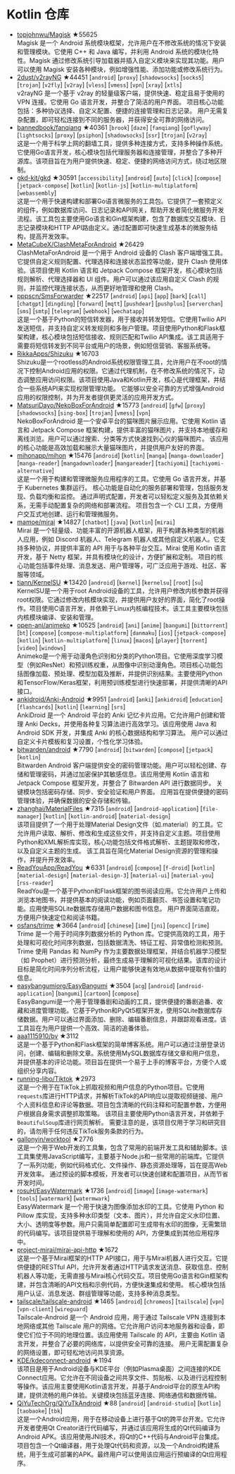 # Kotlin 仓库

- [topjohnwu/Magisk](https://github.com/topjohnwu/Magisk) ★55625  
  Magisk 是一个 Android 系统模块框架，允许用户在不修改系统的情况下安装和管理模块。它使用 C++ 和 Java 编写，并利用 Android 系统的模块化特性。Magisk 通过修改系统引导加载器并插入自定义模块来实现其功能。用户可以使用 Magisk 安装各种模块，例如增强性能、添加功能或修改系统行为。
- [2dust/v2rayNG](https://github.com/2dust/v2rayNG) ★44451 [`android`] [`proxy`] [`shadowsocks`] [`socks5`] [`trojan`] [`v2fly`] [`v2ray`] [`vless`] [`vmess`] [`vpn`] [`xray`] [`xtls`]  
  v2rayNG 是一个基于 v2ray 的轻量级客户端，提供快速、稳定且易于使用的 VPN 连接。它使用 Go 语言开发，并整合了简洁的用户界面。  项目核心功能包括：多种协议选择、自定义配置、便捷的连接管理和日志记录。  用户无需复杂配置，即可轻松连接到不同的服务器，并获得安全可靠的网络访问。
- [bannedbook/fanqiang](https://github.com/bannedbook/fanqiang) ★40361 [`brook`] [`daze`] [`fanqiang`] [`goflyway`] [`lightsocks`] [`proxy`] [`psiphon`] [`shadowsocks`] [`ssr`] [`trojan`] [`v2ray`]  
  这是一个用于科学上网的翻墙工具，提供多种连接方式，支持多种操作系统。它使用Go语言开发，核心模块包括代理服务器和连接管理，并整合了多种开源库。该项目旨在为用户提供快速、稳定、便捷的网络访问方式，绕过地区限制。
- [gkd-kit/gkd](https://github.com/gkd-kit/gkd) ★30591 [`accessibility`] [`android`] [`auto`] [`click`] [`compose`] [`jetpack-compose`] [`kotlin`] [`kotlin-js`] [`kotlin-multiplatform`] [`webassembly`]  
  这是一个用于快速构建和部署Go语言微服务的工具包。它提供了一套预定义的组件，例如数据库访问、日志记录和API网关，帮助开发者简化微服务开发流程。该工具包主要使用Go语言和Gin框架构建，包含了数据库交互模块、日志记录模块和HTTP API路由定义。通过配置即可快速生成基本的微服务结构，提高开发效率。
- [MetaCubeX/ClashMetaForAndroid](https://github.com/MetaCubeX/ClashMetaForAndroid) ★26429  
  ClashMetaForAndroid 是一个用于 Android 设备的 Clash 客户端增强工具。它提供自定义规则配置、代理选择和连接状态监控等功能，提升 Clash 使用体验。该项目使用 Kotlin 语言和 Jetpack Compose 框架开发，核心模块包括规则解析、代理选择器和 UI 组件。用户可以通过该应用自定义 Clash 的规则，并监控代理连接状态，从而更好地管理和使用 Clash。
- [pppscn/SmsForwarder](https://github.com/pppscn/SmsForwarder) ★22517 [`android`] [`api`] [`app`] [`bark`] [`call`] [`chatgpt`] [`dingding`] [`forward`] [`mqtt`] [`pushdear`] [`pushplus`] [`serverchan`] [`sms`] [`smtp`] [`telegram`] [`webhook`] [`wechatapp`]  
  这是一个基于Python的短信转发器，用于接收并转发短信。它使用Twilio API发送短信，并支持自定义转发规则和多账户管理。项目使用Python和Flask框架构建，核心模块包括短信接收、规则匹配和Twilio API集成。该工具适用于需要将短信转发到不同平台或用户的场景，例如短信营销、客服系统等。
- [RikkaApps/Shizuku](https://github.com/RikkaApps/Shizuku) ★16703  
  Shizuku是一个rootless的Android系统权限管理工具，允许用户在不root的情况下控制Android应用的权限。它通过代理机制，在不修改系统的情况下，动态调整应用访问权限。该项目使用Java和Kotlin开发，核心是代理框架，并结合一些系统API来实现权限管理功能。  它能够以安全可靠的方式增强Android应用的权限控制，并为开发者提供更灵活的应用开发方式。
- [MatsuriDayo/NekoBoxForAndroid](https://github.com/MatsuriDayo/NekoBoxForAndroid) ★15773 [`android`] [`gfw`] [`proxy`] [`shadowsocks`] [`sing-box`] [`trojan`] [`vmess`] [`vpn`]  
  NekoBoxForAndroid 是一个安卓平台的猫咪图片展示应用。它使用 Kotlin 语言和 Jetpack Compose 框架构建，提供丰富的猫咪图片，并支持本地缓存和离线浏览。用户可以通过搜索、分类等方式快速找到心仪的猫咪图片。  该应用的核心功能是高效加载和展示大量猫咪图片，并提供用户友好的界面。
- [mihonapp/mihon](https://github.com/mihonapp/mihon) ★15476 [`android`] [`kotlin`] [`manga`] [`manga-downloader`] [`manga-reader`] [`mangadownloader`] [`mangareader`] [`tachiyomi`] [`tachiyomi-alternative`]  
  这是一个用于构建和管理微服务应用程序的工具。它使用 Go 语言开发，并基于 Kubernetes 集群运行。  核心功能是自动化的服务部署和管理，包括服务发现、负载均衡和监控。 通过声明式配置，开发者可以轻松定义服务及其依赖关系，无需手动配置复杂的网络和部署流程。  项目包含一个 CLI 工具，方便用户交互式地创建、运行和管理微服务。
- [mamoe/mirai](https://github.com/mamoe/mirai) ★14827 [`chatbot`] [`java`] [`kotlin`] [`mirai`]  
  Mirai 是一个轻量级、功能丰富的开源机器人框架，用于构建各种类型的机器人应用，例如 Discord 机器人、Telegram 机器人或其他自定义机器人。它支持多种协议，并提供丰富的 API 用于与各种平台交互。Mirai 使用 Kotlin 语言开发，基于 Netty 框架，并具有模块化的设计，方便扩展和定制。 项目的核心功能包括事件处理、消息发送、用户管理等，可广泛应用于游戏、社区、客服等领域。
- [tiann/KernelSU](https://github.com/tiann/KernelSU) ★13420 [`android`] [`kernel`] [`kernelsu`] [`root`] [`su`]  
  KernelSU是一个用于root Android设备的工具，允许用户修改内核参数并获得root权限。它通过修改内核模块实现，并提供用户友好的界面，简化了root操作。项目使用C语言开发，并依赖于Linux内核编程技术。该工具主要模块包括内核模块编译、安装和管理。
- [open-ani/animeko](https://github.com/open-ani/animeko) ★10525 [`android`] [`ani`] [`anime`] [`bangumi`] [`bittorrent`] [`bt`] [`compose`] [`compose-multiplatform`] [`danmaku`] [`ios`] [`jetpack-compose`] [`kotlin`] [`kotlin-multiplatform`] [`linux`] [`macos`] [`player`] [`torrent`] [`video`] [`windows`]  
  Animeko是一个用于动漫角色识别和分类的Python项目。它使用深度学习模型（例如ResNet）和预训练权重，从图像中识别动漫角色。项目核心功能包括图像加载、预处理、模型加载及推断，并提供识别结果。主要使用Python和TensorFlow/Keras框架，利用预训练模型进行快速部署，并提供清晰的API接口。
- [ankidroid/Anki-Android](https://github.com/ankidroid/Anki-Android) ★9951 [`android`] [`anki`] [`ankidroid`] [`education`] [`flashcards`] [`kotlin`] [`learning`] [`srs`]  
  AnkiDroid 是一个 Android 平台的 Anki 记忆卡片应用。它允许用户创建和管理 Anki Decks，并使用各种复习算法进行高效学习。该应用使用 Java 和 Android SDK 开发，并集成 Anki 的核心数据结构和学习算法。  用户可以通过自定义卡片模板和复习设置，个性化学习体验。
- [bitwarden/android](https://github.com/bitwarden/android) ★7790 [`android`] [`bitwarden`] [`compose`] [`jetpack`] [`kotlin`]  
  Bitwarden Android 客户端提供安全的密码管理功能。用户可以轻松创建、存储和管理密码，并通过加密保护其敏感信息。该应用使用 Kotlin 语言和 Jetpack Compose 框架开发，并整合了 Bitwarden API 进行数据同步。 关键模块包括密码存储、同步、安全验证和用户界面。  应用旨在提供便捷的密码管理体验，并确保数据的安全存储和传输。
- [zhanghai/MaterialFiles](https://github.com/zhanghai/MaterialFiles) ★7315 [`android`] [`android-application`] [`file-manager`] [`kotlin`] [`kotlin-android`] [`material-design`]  
  该项目提供了一个用于处理Material Design文件（如.material）的工具。它允许用户读取、解析、修改和生成这些文件，并支持自定义主题。项目使用Python和XML解析库实现，核心功能包括文件格式解析、主题提取和修改，以及自定义主题的生成。  该工具旨在简化Material Design资源的管理和操作，并提升开发效率。
- [ReadYouApp/ReadYou](https://github.com/ReadYouApp/ReadYou) ★6331 [`android`] [`compose`] [`f-droid`] [`kotlin`] [`material-design`] [`material-design-3`] [`material-ui`] [`material-you`] [`rss-reader`]  
  ReadYou是一个基于Python和Flask框架的图书阅读应用。它允许用户上传和浏览本地图书，并提供基本的阅读功能，例如页面翻页、书签设置和笔记功能。应用使用SQLite数据库存储用户数据和图书信息。  用户界面简洁直观，方便用户快速定位和阅读书籍。
- [osfans/trime](https://github.com/osfans/trime) ★3664 [`android`] [`chinese`] [`ime`] [`jni`] [`opencc`] [`rime`]  
  Trime 是一个用于时间序列数据分析的 Python 库。它提供高效的工具，用于处理和可视化时间序列数据，包括数据清洗、特征工程、异常值检测和预测。Trime 使用 Pandas 和 NumPy 作为主要数据处理框架，并结合机器学习模型（如 Prophet）进行预测分析，最终生成易于理解的可视化结果。该库的设计目标是简化时间序列分析流程，让用户能够快速有效地从数据中提取有价值的信息。
- [easybangumiorg/EasyBangumi](https://github.com/easybangumiorg/EasyBangumi) ★3504 [`acg`] [`android`] [`android-application`] [`bangumi`] [`cartoon`] [`compose`]  
  EasyBangumi是一个用于管理番剧和动画的工具，提供便捷的番剧追番、收藏和进度管理功能。它基于Python和PyQt5框架开发，使用SQLite数据库存储数据。用户可以通过界面添加、删除、编辑番剧信息，并跟踪观看进度。该工具旨在为用户提供一个高效、简洁的追番体验。
- [aaa1115910/bv](https://github.com/aaa1115910/bv) ★3112  
  这是一个基于Python和Flask框架的简单博客系统。用户可以通过注册登录访问，创建、编辑和删除文章。系统使用MySQL数据库存储文章和用户信息，并提供基本的评论功能。项目旨在提供一个易于上手的博客平台，方便个人或组织分享内容。
- [running-libo/Tiktok](https://github.com/running-libo/Tiktok) ★2973  
  这是一个用于在TikTok上抓取视频和用户信息的Python项目。它使用`requests`库进行HTTP请求，并解析TikTok的API响应以提取视频链接、用户个人资料信息和评论等数据。项目包含清晰的代码注释和可配置参数，方便用户根据自身需求调整抓取策略。  该项目主要使用Python语言开发，并依赖于`BeautifulSoup`库进行网页解析。  需要注意的是，该项目仅用于学习和研究目的，请勿用于任何违反TikTok服务条款的行为。
- [gallonyin/worktool](https://github.com/gallonyin/worktool) ★2776  
  这是一个用于Web开发的工具集，包含了常用的前端开发工具和辅助脚本。该工具集使用JavaScript编写，主要基于Node.js和一些常用的前端库。它提供了一系列功能，例如代码格式化、文件操作、静态资源处理等，旨在提高Web开发效率。  通过预设的脚本模板，开发者可以快速创建和配置项目，从而节省开发时间。
- [rosuH/EasyWatermark](https://github.com/rosuH/EasyWatermark) ★1736 [`android`] [`image`] [`image-watermark`] [`tools`] [`watermark`] [`watermwark`]  
  EasyWatermark 是一个用于快速为图像添加水印的工具。它使用 Python 和 Pillow 库实现，支持多种水印类型（文本、图片），并允许自定义水印位置、大小、透明度等参数。用户只需简单配置即可生成带有水印的图像，无需繁琐的代码编写。该项目提供易于理解和使用的 API，方便集成到其他应用程序中。
- [project-mirai/mirai-api-http](https://github.com/project-mirai/mirai-api-http) ★1672  
  这是一个基于Mirai框架的HTTP API接口，用于与Mirai机器人进行交互。它提供便捷的RESTful API，允许开发者通过HTTP请求发送消息、获取信息、控制机器人等功能，无需直接与Mirai核心代码交互。项目使用Go语言和Gin框架构建，并包含清晰的API文档和示例代码，方便快速集成和使用。  核心模块包括用户认证、消息发送、群组管理等功能，支持多种消息类型。
- [tailscale/tailscale-android](https://github.com/tailscale/tailscale-android) ★1465 [`android`] [`chromeos`] [`tailscale`] [`vpn`] [`vpn-client`] [`wireguard`]  
  Tailscale-Android 是一个 Android 应用，用于通过 Tailscale VPN 连接到本地网络或其他 Tailscale 用户的网络。它允许用户访问本地服务器和设备，即使它们位于不同的地理位置。该应用使用 Tailscale 的 API，主要由 Kotlin 语言开发，并整合了必要的网络库，以提供安全可靠的连接。  用户无需配置复杂的网络设置，即可轻松地访问共享资源。
- [KDE/kdeconnect-android](https://github.com/KDE/kdeconnect-android) ★1194  
  该项目是用于Android设备与KDE平台（例如Plasma桌面）之间连接的KDE Connect应用。它允许在不同设备之间共享文件、剪贴板、以及进行远程控制等操作。该应用主要使用Kotlin语言开发，并基于Android平台的原生API构建，提供流畅的用户体验。关键模块包括蓝牙连接、网络通信和数据传输。
- [QiYuTechOrg/QiYuTkAndroid](https://github.com/QiYuTechOrg/QiYuTkAndroid) ★88 [`android`] [`android-studio`] [`kotlin`] [`taobaoke`] [`tbk`]  
  这是一个Android应用，用于在移动设备上进行基于Qt的跨平台开发。它允许开发者使用Qt Creator进行代码编写，并通过该应用将生成的Qt代码编译为Android APK。该应用使用JNI技术，将Qt的C++代码与Android平台集成。项目包含一个Qt编译器，用于处理Qt代码和资源，以及一个Android构建系统，用于生成可部署的APK。最终用户可以使用该应用运行预编译的Qt应用程序。
